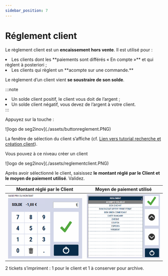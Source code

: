 ```yaml
---
sidebar_position: 7
---
```


# Réglement client

Le règlement client est un **encaissement hors vente**.
Il est utilisé pour :
<li> Les clients dont les **paiements sont différés « En compte »** et qui règlent à posteriori ; </li>
<li> Les clients qui règlent un **acompte sur une commande.** </li> 

Le règlement d’un client vient **se soustraire de son solde**.

:::note
<li> Un solde client positif, le client vous doit de l’argent ;</li>
<li>  Un solde client négatif, vous devez de l’argent à votre client. </li>
:::

Appuyez sur la touche :

<div className="contenaireImg">
    ![logo de seg2inov](./assets/buttonreglement.PNG)
</div>

La fenêtre de sélection du client s’affiche (cf. [Lien vers tutorial recherche et création client](https://aide.seg2inov.eu/docs/client/recherche)).

Vous pouvez à ce niveau créer un client

<div className="contenaireImg">
    ![logo de seg2inov](./assets/reglementclient.PNG)
</div>

Après avoir sélectionné le client, saisissez **le montant réglé par le Client et le moyen de paiement utilisé**. Validez.


| Montant réglé par le Client       | Moyen de paiement utilisé |
|--------------|--------|
| ![logo de seg2inov](./assets/saisitmontantclient.PNG)| ![logo de seg2inov](./assets/listereglement.PNG) |


2 tickets s’impriment : 1 pour le client et 1 à conserver pour archive.